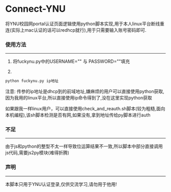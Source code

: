 # Connect-YNU

将YNU校园网portal认证页面逻辑使用python脚本实现,用于本人linux平台断线重连(实际上mac认证的话可以redhcp就行),用于只需要输入账号密码即可.

### 使用方法
--- 
1. 将fuckynu.py中的USERNAME="" 与 PASSWORD=""填充

2. 
```bash
python fuckynu.py ip地址
```

注意: 传参的ip地址是dhcp到的前域地址,嫌麻烦的用户可以直接使用python获取,因为我用的linux平台,所以直接使用ip命令得到了,没在这里实现python获取



如果跟我一样linux用户，可以直接使用check_and_reauth.sh脚本(较为粗糙,面向本机编程),该sh脚本检测是否有网,如果没有,拿到地址传给py脚本进行auth


### 不足
---

由于js和python的整型不太一样导致位运算结果不一致,所以脚本中部分直接调用js代码,需要js2py模块(难得折腾)

### 声明
---
本脚本只用于YNU认证登录,仅供交流学习,请勿用于他用!
